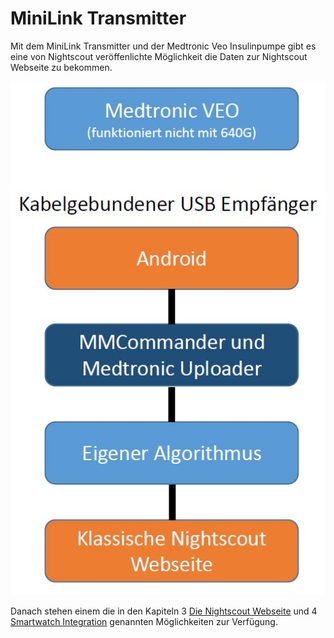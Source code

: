 # MiniLink Transmitter

Mit dem MiniLink Transmitter und der Medtronic Veo Insulinpumpe gibt es eine von Nightscout veröffenlichte Möglichkeit die Daten zur Nightscout Webseite zu bekommen.

![](MedtronicUebersicht.jpg)

Danach stehen einem die in den Kapiteln 3 [Die Nightscout Webseite](https://ladyviktoria.gitbooks.io/nightscout_handbuch/content/die_nightscout_website.md) und 4 [Smartwatch Integration](https://ladyviktoria.gitbooks.io/nightscout_handbuch/content/smartwatch_integration.md) genannten Möglichkeiten zur Verfügung.